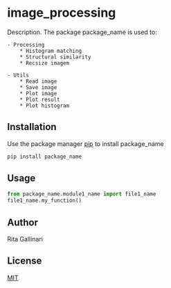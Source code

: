 # image_processing

Description. 
The package package_name is used to:

	- Processing
		* Histogram matching
		* Structural similarity
		* Recsize imagem

	- Utils
		* Read image
		* Save image
		* Plot image
		* Plot result
		* Plot histogram


## Installation

Use the package manager [pip](https://pip.pypa.io/en/stable/) to install package_name

```bash
pip install package_name
```

## Usage

```python
from package_name.module1_name import file1_name
file1_name.my_function()
```

## Author
Rita Gallinari

## License
[MIT](https://choosealicense.com/licenses/mit/)
